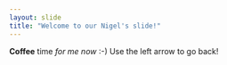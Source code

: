 ```yaml
---
layout: slide
title: "Welcome to our Nigel's slide!"
---
```

**Coffee** time *for me now* :-)
Use the left arrow to go back!
